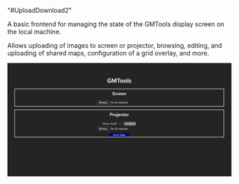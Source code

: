 "#UploadDownload2" 

A basic frontend for managing the state of the GMTools display screen on the local machine.

Allows uploading of images to screen or projector, browsing, editing, and uploading of shared maps, configuration of a grid overlay, and more.

![Alt text](/Screenshot.png?raw=true "Standard View")

